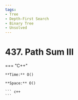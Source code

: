 ```yaml
---
tags:
- Tree
- Depth-First Search
- Binary Tree
- Unsolved
---
```



# 437. Path Sum III

=== "C++"

    **Time:** O()

    **Space:** O()

    ``` c++
    ```
